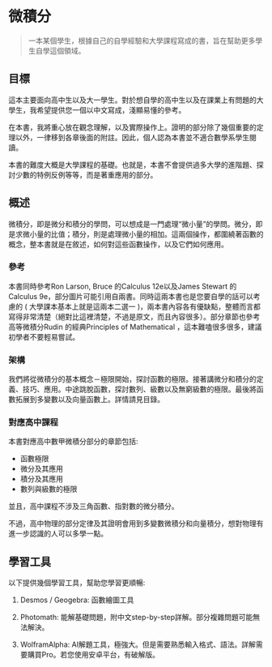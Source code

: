 # 微積分

> 一本某個學生，根據自己的自學經驗和大學課程寫成的書，旨在幫助更多學生自學這個領域。

## 目標

這本主要面向高中生以及大一學生。對於想自學的高中生以及在課業上有問題的大學生，我希望提供您一個以中文寫成，淺顯易懂的參考。

在本書，我將重心放在觀念理解，以及實際操作上。證明的部分除了幾個重要的定理以外，一律移到各章後面的附註。因此，個人認為本書並不適合數學系學生閱讀。

本書的難度大概是大學課程的基礎。也就是，本書不會提供過多大學的進階題、探討少數的特例反例等等，而是著重應用的部分。
　　

## 概述

微積分，即是微分和積分的學問，可以想成是一門處理“微小量”的學問。微分，即是求微小量的比值；積分，則是處理微小量的相加。這兩個操作，都圍繞著函數的概念，整本書就是在敘述，如何對這些函數操作，以及它們如何應用。

### 參考

本書同時參考Ron Larson, Bruce 的Calculus 12e以及James Stewart 的Calculus 9e，部分圖片可能引用自兩書。同時這兩本書也是您要自學的話可以考慮的 ( 大學課本基本上就是這兩本二選一 )，兩本書內容各有優缺點，整體而言都寫得非常清楚（絕對比這裡清楚，不過是原文，而且內容很多）。部分章節也參考高等微積分Rudin 的經典Principles of Mathematical ，這本難嗑很多很多，建議初學者不要輕易嘗試。

### 架構

我們將從微積分的基本概念－極限開始，探討函數的極限。接著講微分和積分的定義、技巧、應用。中途跳脫函數，探討數列、級數以及無窮級數的極限。最後將函數拓展到多變數以及向量函數上。詳情請見目錄。

### 對應高中課程

本書對應高中數甲微積分部分的章節包括:

- 函數極限
- 微分及其應用
- 積分及其應用
- 數列與級數的極限

並且，高中課程不涉及三角函數、指對數的微分積分。

不過，高中物理的部分定律及其證明會用到多變數微積分和向量積分，想對物理有進一步認識的人可以多學一點。



## 學習工具

以下提供幾個學習工具，幫助您學習更順暢:

1. Desmos / Geogebra: 函數繪圖工具

2. Photomath: 能解基礎問題，附中文step-by-step詳解。部分複雜問題可能無法解決。

3. WolframAlpha: AI解題工具，極強大。但是需要熟悉輸入格式、語法。詳解需要購買Pro。若您使用安卓平台，有破解版。
